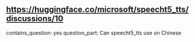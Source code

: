 ## https://huggingface.co/microsoft/speecht5_tts/discussions/10

contains_question: yes
question_part: Can speecht5_tts use on Chinese